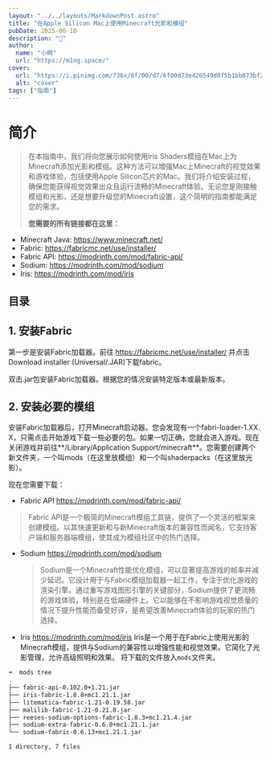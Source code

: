 ```yaml
---
layout: "../../layouts/MarkdownPost.astro"
title: "在Apple Silicon Mac上使用Minecraft光影和模组"
pubDate: 2025-06-10
description: "🤪"
author:
  name: "小明"
  url: "https://m1ng.space/"
cover:
  url: "https://i.pinimg.com/736x/6f/00/d7/6f00d73e426549d0f5b1bb873bf2015f.jpg"
  alt: "cover"
tags: ["指南"]
---
```


# 简介

> 在本指南中，我们将向您展示如何使用Iris Shaders模组在Mac上为Minecraft添加光影和模组。这种方法可以增强Mac上Minecraft的视觉效果和游戏体验，包括使用Apple Silicon芯片的Mac。我们将介绍安装过程，确保您能获得视觉效果出众且运行流畅的Minecraft体验。无论您是刚接触模组和光影，还是想要升级您的Minecraft设置，这个简明的指南都能满足您的需求。
>
> **您需要的所有链接都在这里：**

- Minecraft Java: <https://www.minecraft.net/>
- Fabric: <https://fabricmc.net/use/installer/>
- Fabric API: <https://modrinth.com/mod/fabric-api/>
- Sodium: <https://modrinth.com/mod/sodium>
- Iris: <https://modrinth.com/mod/iris>

## 目录

## 1. 安装Fabric

第一步是安装Fabric加载器。前往 <https://fabricmc.net/use/installer/> 并点击Download installer (Universal/.JAR)下载fabric。

双击.jar包安装Fabric加载器。根据您的情况安装特定版本或最新版本。

## 2. 安装必要的模组

安装Fabric加载器后，打开Minecraft启动器。您会发现有一个fabri-loader-1.XX.
X，只需点击开始游戏下载一些必要的包。如果一切正确，您就会进入游戏。现在关闭游戏并前往**/Library/Application Support/minecraft**。您需要创建两个新文件夹，一个叫mods（在这里放模组）和一个叫shaderpacks（在这里放光影）。

现在您需要下载：

- Fabric API
  <https://modrinth.com/mod/fabric-api/>

> Fabric API是一个极简的Minecraft模组工具链，提供了一个灵活的框架来创建模组。以其快速更新和与新Minecraft版本的兼容性而闻名，它支持客户端和服务器端模组，使其成为模组社区中的热门选择。

- Sodium
  <https://modrinth.com/mod/sodium>

  > Sodium是一个Minecraft性能优化模组，可以显著提高游戏的帧率并减少延迟。它设计用于与Fabric模组加载器一起工作，专注于优化游戏的渲染引擎。通过重写游戏图形引擎的关键部分，Sodium提供了更流畅的游戏体验，特别是在低端硬件上。它以能够在不影响游戏视觉质量的情况下提升性能而备受好评，是希望改善Minecraft体验的玩家的热门选择。

- Iris
  <https://modrinth.com/mod/iris>
  Iris是一个用于在Fabric上使用光影的Minecraft模组，提供与Sodium的兼容性以增强性能和视觉效果。它简化了光影管理，允许高级照明和效果。
  将下载的文件放入`mods`文件夹。

```bash
➜  mods tree
.
├── fabric-api-0.102.0+1.21.jar
├── iris-fabric-1.8.8+mc1.21.1.jar
├── litematica-fabric-1.21-0.19.58.jar
├── malilib-fabric-1.21-0.21.8.jar
├── reeses-sodium-options-fabric-1.8.3+mc1.21.4.jar
├── sodium-extra-fabric-0.6.0+mc1.21.1.jar
└── sodium-fabric-0.6.13+mc1.21.1.jar

1 directory, 7 files
```
